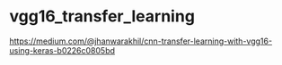 # vgg16_transfer_learning
https://medium.com/@jhanwarakhil/cnn-transfer-learning-with-vgg16-using-keras-b0226c0805bd